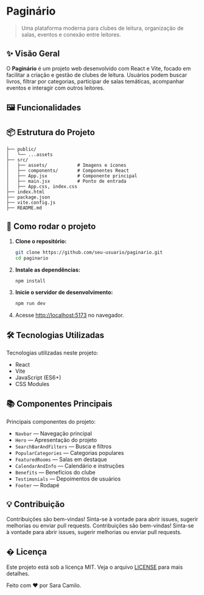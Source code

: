 
# Paginário

> Uma plataforma moderna para clubes de leitura, organização de salas, eventos e conexão entre leitores.

## ✨ Visão Geral

O **Paginário** é um projeto web desenvolvido com React e Vite, focado em facilitar a criação e gestão de clubes de leitura. Usuários podem buscar livros, filtrar por categorias, participar de salas temáticas, acompanhar eventos e interagir com outros leitores.

## 🖼️ Funcionalidades

## 📦 Estrutura do Projeto
```
├── public/
│   └── ...assets
├── src/
│   ├── assets/           # Imagens e ícones
│   ├── components/       # Componentes React
│   ├── App.jsx           # Componente principal
│   ├── main.jsx          # Ponto de entrada
│   ├── App.css, index.css
├── index.html
├── package.json
├── vite.config.js
├── README.md
```

## 🚀 Como rodar o projeto

1. **Clone o repositório:**
	```bash
	git clone https://github.com/seu-usuario/paginario.git
	cd paginario
	```
2. **Instale as dependências:**
	```bash
	npm install
	```
3. **Inicie o servidor de desenvolvimento:**
	```bash
	npm run dev
	```
4. Acesse [http://localhost:5173](http://localhost:5173) no navegador.

## 🛠️ Tecnologias Utilizadas
Tecnologias utilizadas neste projeto:

- React
- Vite
- JavaScript (ES6+)
- CSS Modules
## 📚 Componentes Principais
Principais componentes do projeto:

- `Navbar` — Navegação principal
- `Hero` — Apresentação do projeto
- `SearchBarAndFilters` — Busca e filtros
- `PopularCategories` — Categorias populares
- `FeaturedRooms` — Salas em destaque
- `CalendarAndInfo` — Calendário e instruções
- `Benefits` — Benefícios do clube
- `Testimonials` — Depoimentos de usuários
- `Footer` — Rodapé
## 💡 Contribuição
Contribuições são bem-vindas! Sinta-se à vontade para abrir issues, sugerir melhorias ou enviar pull requests.
Contribuições são bem-vindas! Sinta-se à vontade para abrir issues, sugerir melhorias ou enviar pull requests.

## � Licença

Este projeto está sob a licença MIT. Veja o arquivo [LICENSE](LICENSE) para mais detalhes.


Feito com ❤️ por Sara Camilo. 
